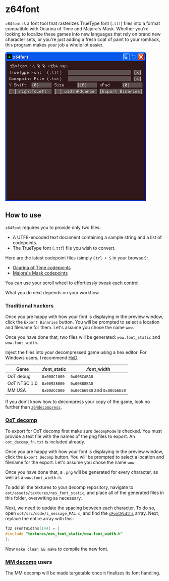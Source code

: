 # z64font

`z64font` is a font tool that rasterizes TrueType font (`.ttf`) files
into a format compatible with Ocarina of Time and Majora's Mask.
Whether you're looking to localize these games into new languages that
rely on brand new character sets, or you're just adding a fresh coat of
paint to your romhack, this program makes your job a whole lot easier.

![preview.gif](preview.gif)

## How to use

`z64font` requires you to provide only two files:
 - A UTF8-encoded text document containing a sample string and
   a list of codepoints.
 - The TrueType font (`.ttf`) file you wish to convert.

Here are the latest codepoint files (simply `Ctrl + S` in your browser):
 - [Ocarina of Time codepoints](https://raw.githubusercontent.com/z64me/z64font/main/codepoints/oot.txt)
 - [Majora's Mask codepoints](https://raw.githubusercontent.com/z64me/z64font/main/codepoints/mm.txt)

You can use your scroll wheel to effortlessly tweak each control.

What you do next depends on your workflow.

<!--### [`zzrtl`](https://github.com/z64me/zzrtl) users

Overwrite the `font_static` and `font_width` files in your project's
root directory with these new files.
TODO implement external font file support in zzrtl
-->

### Traditional hackers

Once you are happy with how your font is displaying in the preview window,
click the `Export Binaries` button. You will be prompted to select a
location and filename for them. Let's assume you chose the name `wow`.

Once you have done that, two files will be generated: `wow.font_static`
and `wow.font_width`.

Inject the files into your decompressed game using a hex editor.
For Windows users, I recommend [HxD](https://mh-nexus.de/en/hxd/).

| Game          | .font_static    | .font_width                   |
| ------------- | --------------- | ----------------------------- |
| OoT debug     | `0x008C1000`    | `0x00BCABA0`                  |
| OoT NTSC 1.0  | `0x00928000`    | `0x00B88EA0`                  |
| MM USA        | `0x00ACC000`    | `0x00C669B0` and `0x00C66E50` |

If you don't know how to decompress your copy of the game, look no
further than [`z64decompress`](https://github.com/z64me/z64decompress).

### [OoT decomp](https://github.com/zeldaret/oot)
To export for OoT decomp first make sure `decompMode` is checked.
You must provide a text file with the names of the png files to export. An `oot_decomp_fn.txt` is included already.

Once you are happy with how your font is displaying in the preview window,
click the `Export Decomp` button. You will be prompted to select a
location and filename for the export. Let's assume you chose the name `wow`.

Once you have done that, a `.png` will be generated for every character, as well as a `wow.font_width.h`.

To add all the textures to your decomp repository, navigate to `oot/assets/textures/nes_font_static`, and place all of the generated files in this folder, overwriting as necessary.

Next, we need to update the spacing between each character. To do so, open `oot/src/code/z_message_PAL.c`, and find the [`sFontWidths`](https://github.com/zeldaret/oot/blob/master/src/code/z_message_PAL.c#L589) array. Next, replace the entire array with this:
```c
f32 sFontWidths[144] = {
#include "textures/nes_font_static/wow.font_width.h"
};
```

Now `make clean && make` to compile the new font.

### [MM decomp](https://github.com/zeldaret/mm) users
The MM decomp will be made targetable once it finalizes its font handling.
